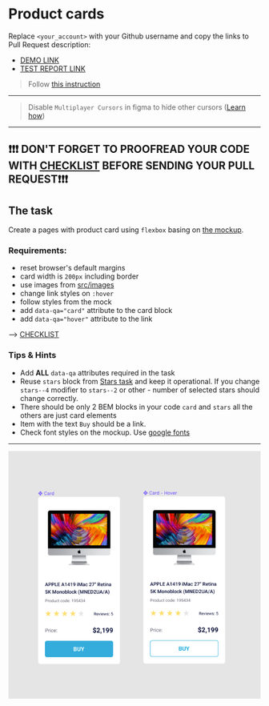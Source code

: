 # Product cards
Replace `<your_account>` with your Github username and copy the links to Pull Request description:
- [DEMO LINK](https://igor-kashchenko.github.io/layout_product-cards/)
- [TEST REPORT LINK](https://igor-kashchenko.github.io/layout_product-cards/report/html_report/)

> Follow [this instruction](https://mate-academy.github.io/layout_task-guideline)
___

> Disable `Multiplayer Cursors` in figma to hide other cursors ([Learn how](https://mate-academy.github.io/layout_task-guideline/figma.html#multiplayer-cursors))
___

## ❗️❗️❗️ DON'T FORGET TO PROOFREAD YOUR CODE WITH [CHECKLIST](https://github.com/mate-academy/layout_product-cards/blob/master/checklist.md) BEFORE SENDING YOUR PULL REQUEST❗️❗️❗️

## The task
Create a pages with product card using `flexbox` basing on [the mockup](https://www.figma.com/file/ojkArVazq7vsX0nbpn9CxZ/Moyo-%2F-Catalog-(ENG)?node-id=11325%3A2287).

### Requirements:
- reset browser's default margins
- card width is `200px` including border
- use images from [src/images](src/images)
- change link styles on `:hover`
- follow styles from the mock
- add `data-qa="card"` attribute to the card block
- add `data-qa="hover"` attribute to the link

--> [CHECKLIST](https://github.com/mate-academy/layout_product-cards/blob/master/checklist.md)

### Tips & Hints
- Add **ALL** `data-qa` attributes required in the task
- Reuse `stars` block from [Stars task](https://github.com/mate-academy/layout_stars)
and keep it operational. If you change `stars--4` modifier to `stars--2` or
other - number of selected stars should change correctly.
- There should be only 2 BEM blocks in your code `card` and `stars` all the others are just card elements
- Item with the text `Buy` should be a link.
- Check font styles on the mockup. Use [google fonts](https://fonts.google.com/)

---
![screenshot](./references/card-example.png)

